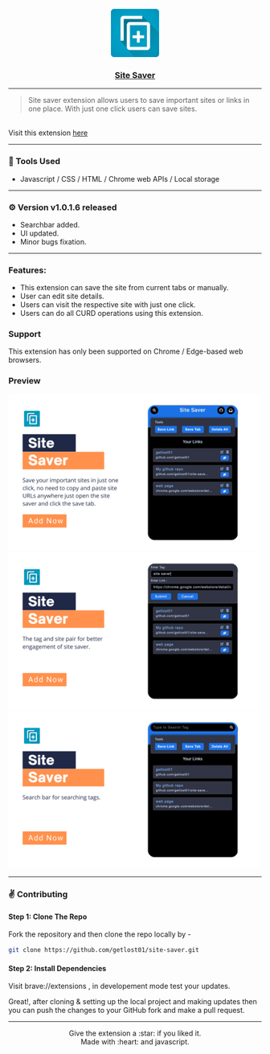 <p align="center">
  <a href="https://chrome.google.com/webstore/detail/site-saver/bhfelhfpjghfmhogedjnlmdpkbhmjhlf?hl=en&authuser=0">
    <img src="https://github.com/getlost01/site-saver/blob/48b2ade3669bac875ea3bb14e59203f3ce2214de/images/logo.png" height="96">
    <h3 align="center">Site Saver</h3>
  </a>
</p>


----
> Site saver extension allows users to save important sites or links in one place. With just one click users can save sites.
</br>
Visit this extension  <a href="https://chrome.google.com/webstore/detail/site-saver/bhfelhfpjghfmhogedjnlmdpkbhmjhlf?hl=en&authuser=0">here</a>

----

### :wrench: Tools Used
- Javascript / CSS / HTML / Chrome web APIs / Local storage

-----

### ⚙️ Version v1.0.1.6 released
- Searchbar added.
- UI updated.
- Minor bugs fixation.

-----

### Features:<br>
- This extension can save the site from current tabs or manually.
- User can edit site details.
- Users can visit the respective site with just one click.
- Users can do all CURD operations using this extension.

### Support 
This extension has only been supported on Chrome / Edge-based web browsers.

### Preview
<img width="500" alt="" src=https://github.com/getlost01/temp/blob/bf13b30534a355a56c1d0fff25c4292811683e08/site%20saver/poster1.png>
<img width="500" alt="" src=https://github.com/getlost01/temp/blob/bf13b30534a355a56c1d0fff25c4292811683e08/site%20saver/poster2.png>
<img width="500" alt="" src=https://github.com/getlost01/temp/blob/bf13b30534a355a56c1d0fff25c4292811683e08/site%20saver/poster-3.png>


-----

### :v: Contributing

#### Step 1: Clone The Repo

Fork the repository and then clone the repo locally by -
```bash
git clone https://github.com/getlost01/site-saver.git
```
#### Step 2: Install Dependencies
Visit brave://extensions , in developement mode test your updates.<br>

Great!, after cloning & setting up the local project and making updates then you can push the changes to your GitHub fork and make a pull request.

-----

<p align="center">
Give the extension a :star: if you liked it.<br>
Made with :heart: and javascript.
</p>
